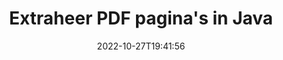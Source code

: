 ---
############################# Static ############################
layout: "auto-gen-merger"
date: 2022-10-27T19:41:56
draft: false
otherformats: ppsx ppt pptx rtf tex vdx vsdm vsdx vssm vssx vstm vstx vsx vtx xlam xls

############################# Head ############################
head_title: "Extraheer PDF pagina's in Java"
head_description: "Extraheer snel pagina's uit een PDF bestand in Java. Sla het nieuwe document met de geselecteerde pagina's op met behulp van de API voor het samenvoegen van documenten."

############################# Header ############################
title: "Extraheer PDF pagina's in Java"
description: "Extraheer PDF pagina's met een paar regels Java code."
bg_image: "https://cms.admin.containerize.com/templates/aspose/App_Themes/V3/images/bg/header1.png"
bg_overlay: false
button:
    enable: true
    icon: "fas fa-arrow-down"
    label: "Download gratis proefversie"
    link: "https://downloads.groupdocs.com/merger/java"

############################# SubMenu ############################
submenu:
    enable: true

    left:
        img_alt: "GroupDocs.Merger for Java"
        image: "https://cms.admin.containerize.com/templates/groupdocs/images/product-logos/90x90-noborder/groupdocs-merger-java.png"
        product: "GroupDocs.Merger"
        platform: "Java"

    middle:
        button:

            # button loop
            - link: "https://apireference.groupdocs.com/merger/java"
              text: "API-referentie"

            # button loop
            - link: "https://github.com/groupdocs-merger"
              text: "Codevoorbeelden"

            # button loop
            - link: "https://products.groupdocs.app/merger/family"
              text: "Live demo's"

            # button loop
            - link: "https://purchase.groupdocs.com/pricing/merger/java"
              text: "Prijzen"

    right:
        link_download: "https://downloads.groupdocs.com/merger"
        link_learn: "https://docs.groupdocs.com/merger/java"
        link_buy: "https://purchase.groupdocs.com"

############################# About ############################
about:
    enable: true
    title: "Over GroupDocs.Merger for Java API"
    content: |
        [GroupDocs.Merger for Java](/nl/merger/java/) biedt een eenvoudige oplossing om veilig samen te voegen en te splitsen tussen een breed scala aan documentformaten, waaronder PDF, Microsoft Office (Word, Excel, PowerPoint , OneNote), OpenDocument, HTML, afbeeldingen en vele andere binnen Java applicaties. Door slechts een paar regels code toe te voegen, kunt u verschillende documentbewerkingen uitvoeren, zoals verplaatsen, verwijderen, roteren, verwisselen, extraheren of de oriëntatie van pagina's in de documenten wijzigen. De API voor het samenvoegen van documenten ondersteunt ook het bekijken van een voorbeeld van documentpagina's als afbeelding om de documentstructuur, opmaak en inhoud op de pagina te analyseren.
        
        GroupDocs.Merger API is de juiste keuze voor bedrijfsoplossingen die functies voor het extraheren van bestandspagina's nodig hebben. Deze API's worden goed ondersteund op alle belangrijke besturingssystemen en platforms, waaronder J2SE 7.0 (1.7), J2SE 8.0 (1.8), Java 10.

############################# Steps ############################
steps:
    enable: true
    title_left: "Pak PDF Bestandspagina's uit in Java"
    content_left: |
        [GroupDocs.Merger for Java](/nl/merger/java/) maakt het voor Java ontwikkelaars gemakkelijk om de gewenste pagina's uit een PDF bestand te extraheren en op te slaan als een nieuw bestand met de geselecteerde pagina's door een paar eenvoudige stappen te implementeren.
        
        * Initialiseer **ExtractOptions** met paginanummers die in het resulterende document moeten verschijnen.
        * Maak een nieuw exemplaar van **Merger** en geef het brondocumentpad door als een constructorparameter.
        * Roep **extractPages** aan en geef het object **ExtractOptions** door.
        * Roep **save** aan en geef het bestandspad op om het resulterende document op te slaan.

    title_right: "systeem vereisten"
    content_right: |
        GroupDocs.Merger for Java API's worden ondersteund op alle belangrijke platforms en besturingssystemen. Voordat u de onderstaande code uitvoert, moet u ervoor zorgen dat de volgende vereisten op uw systeem zijn geïnstalleerd.

        * Besturingssystemen: Microsoft Windows, Linux, MacOS
        * Ontwikkelomgevingen: NetBeans, IntelliJ IDEA, Eclipse
        * Kaders: J2SE 7.0 (1.7), J2SE 8.0 (1.8), Java 10
        * Download de nieuwste versie van GroupDocs.Merger for Java van [Maven](https://repository.groupdocs.com/webapp/#/artifacts/browse/tree/General/repo/com/groupdocs/groupdocs-merger)
         
    code: |
     {{% merger/additional-styles %}}
     {{< merger/code-merger title="Hoe PDF bestandspagina's te extraheren met behulp van Java voorbeeldcode">}}

        ```java    
        // Extraheer PDF bestandspagina's met de GroupDocs.Merger API
        // Initialiseer de ExtractOptions-klasse met geselecteerde paginanummers
        ExtractOptions extractOptions = new ExtractOptions(new int[] { 2, 5 });

        // Instantie van fusie met invoer PDF document
        Merger merger = new Merger("input.pdf");

        // Roep de extractPages-methode aan en geef het ExtractOptions-object eraan door
        merger.extractPages(extractOptions);
    
        // Roep de opslagmethode aan om het uitvoerdocument met uitgepakte pagina's op te slaan
        merger.save("output.pdf");
        ```
     {{< /merger/code-merger >}}

############################# Demos ############################
demos:
    enable: true
    title: "Live demo's - Extraheer PDF pagina's online"
    content: |
       Pak nu PDF bestandspagina's uit door naar de website [GroupDocs.Merger Live Demos](https://products.groupdocs.app/splitter/extract-pages/pdf) te gaan.
       De live demo heeft de volgende voordelen.
        
############################# About Formats ############################
about_formats:
    enable: true

############################# More Formats ############################
more_formats:
    enable: true
    title: "Pagina's uit andere documentindelingen extraheren"
    content: |
        Java documenteert API voor fusie en splitsing voor bestandsindelingen en afbeeldingen. Pak enkele van de populaire bestandsindelingen uit zoals hieronder vermeld.

############################# Back to top ###############################
back_to_top:
    enable: true
---